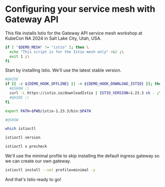 # Configuring your service mesh with Gateway API

This file installs Istio for the Gateway API service mesh
workshop at KubeCon NA 2024 in Salt Lake City, Utah, USA.

<!--
SPDX-FileCopyrightText: 2022-2024 Buoyant Inc.
SPDX-License-Identifier: Apache-2.0

Things in Markdown comments are safe to ignore when reading this later. When
executing this with [demosh], things after the horizontal rule below (which
is just before a commented `@SHOW` directive) will get displayed.
-->

```bash
if [ "$DEMO_MESH" != "istio" ]; then \
  echo "This script is for the Istio mesh only" >&2 ;\
  exit 1 ;\
fi
```

<!-- @SHOW -->

Start by installing Istio. We'll use the latest stable version.

```bash
#@HIDE
if [[ -z ${DEMO_HOOK_OFFLINE} || -n ${DEMO_HOOK_DOWNLOAD_ISTIO} ]]; then \
  #@SHOW ;\
  curl -L https://istio.io/downloadIstio | ISTIO_VERSION=1.23.3 sh - ;\
  #@HIDE ;\
fi

export PATH=$PWD/istio-1.23.3/bin:$PATH

#@SHOW

which istioctl

istioctl version

istioctl x precheck
```

We'll use the minimal profile to skip installing the default ingress gateway so
we can create our own gateway.

```bash
istioctl install --set profile=minimal -y
```

And that's Istio ready to go!
